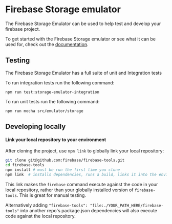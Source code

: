# Firebase Storage emulator

The Firebase Storage Emulator can be used to help test and develop your firebase project.

To get started with the Firebase Storage emulator or see what it can be used for, check out the [documentation](https://firebase.google.com/docs/emulator-suite/connect_storage).

## Testing 

The Firebase Storage Emulator has a full suite of unit and Integration tests

To run integration tests run the following command:
```base
npm run test:storage-emulator-integration
```
To run unit tests run the following command:
```base
npm run mocha src/emulator/storage
```

## Developing locally

#### Link your local repository to your environment

After cloning the project, use `npm link` to globally link your local
repository:

```bash
git clone git@github.com:firebase/firebase-tools.git
cd firebase-tools
npm install # must be run the first time you clone
npm link  # installs dependencies, runs a build, links it into the environment
```

This link makes the `firebase` command execute against the code in your local
repository, rather than your globally installed version of `firebase-tools`.
This is great for manual testing.

Alternatively adding ```"firebase-tools": "file:./YOUR_PATH_HERE/firebase-tools"``` into another repo's package.json dependencies will also execute code against the local repository.

